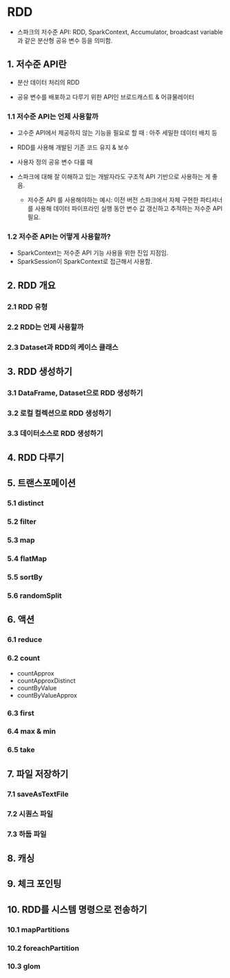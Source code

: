 # RDD

- 스파크의 저수준 API: RDD, SparkContext, Accumulator, broadcast variable과 같은 분산형 공유 변수 등을 의미함.

## 1. 저수준 API란

- 분산 데이터 처리의 RDD

- 공유 변수를 배포하고 다루기 위한 API인 브로드캐스트 & 어큐물레이터

### 1.1 저수준 API는 언제 사용할까

- 고수준 API에서 제공하지 않는 기능을 필요로 할 때 : 아주 세밀한 데이터 배치 등

- RDD를 사용해 개발된 기존 코드 유지 & 보수

- 사용자 정의 공유 변수 다룰 때

- 스파크에 대해 잘 이해하고 있는 개발자라도 구조적 API 기반으로 사용하는 게 좋음.

    - 저수준 API 를 사용해야하는 예시: 이전 버전 스파크에서 자체 구현한 파티셔너를 사용해 데이터 파이프라인 실행 동안 변수 값 갱신하고 추적하는 저수준 API 필요.

### 1.2 저수준 API는 어떻게 사용할까?

- SparkContext는 저수준 API 기능 사용을 위한 진입 지점임.
- SparkSession이 SparkContext로 접근해서 사용함.

## 2. RDD 개요

### 2.1 RDD 유형

### 2.2 RDD는 언제 사용할까

### 2.3 Dataset과 RDD의 케이스 클래스

## 3. RDD 생성하기

### 3.1 DataFrame, Dataset으로 RDD 생성하기

### 3.2 로컬 컬렉션으로 RDD 생성하기

### 3.3 데이터소스로 RDD 생성하기

## 4. RDD 다루기

## 5. 트랜스포메이션

### 5.1 distinct

### 5.2 filter

### 5.3 map

### 5.4 flatMap

### 5.5 sortBy

### 5.6 randomSplit

## 6. 액션

### 6.1 reduce

### 6.2 count

- countApprox
- countApproxDistinct
- countByValue
- countByValueApprox

### 6.3 first

### 6.4 max & min

### 6.5 take

## 7. 파일 저장하기

### 7.1 saveAsTextFile

### 7.2 시퀀스 파일

### 7.3 하둡 파일

## 8. 캐싱

## 9. 체크 포인팅

## 10. RDD를 시스템 명령으로 전송하기

### 10.1 mapPartitions

### 10.2 foreachPartition

### 10.3 glom